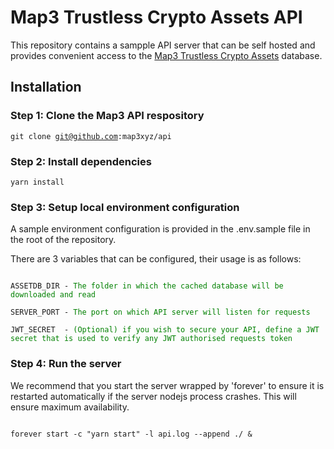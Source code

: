 # Map3 Trustless Crypto Assets API

This repository contains a sampple API server that can be self hosted and provides convenient access to the
<a href="https://map3.xyz">Map3 Trustless Crypto Assets</a> database.

## Installation

### Step 1: Clone the Map3 API respository

<code>git clone git@github.com:map3xyz/api</code>

### Step 2: Install dependencies

<code>yarn install</code>

### Step 3: Setup local environment configuration

A sample environment configuration is provided in the .env.sample file in the root of the repository.

There are 3 variables that can be configured, their usage is as follows:

<code>
ASSETDB_DIR - <span style="color:green">The folder in which the cached database will be downloaded and read</span><br/>
SERVER_PORT - <span style="color:green">The port on which API server will listen for requests</span><br/>
JWT_SECRET  - <span style="color:green">(Optional) if you wish to secure your API, define a JWT secret that is used to verify any JWT authorised requests token</span>
</code>

### Step 4: Run the server

We recommend that you start the server wrapped by 'forever' to ensure it is restarted automatically if the server nodejs process crashes. This will ensure maximum availability.

<code>
forever start -c "yarn start" -l api.log --append ./ &
</code>

